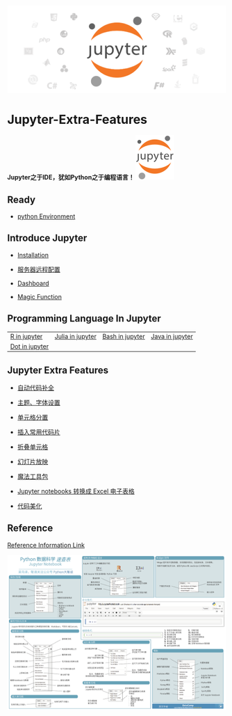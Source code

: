 ![](https://github.com/Hourout/Jupyter-Extra-Features/blob/master/image/jupyter_logo1.png)

# Jupyter-Extra-Features

#### Jupyter之于IDE，犹如Python之于编程语言！ ![](https://github.com/Hourout/Jupyter-Extra-Features/blob/master/image/jupyter_logo.svg)

## Ready
- [python Environment](https://github.com/Hourout/Jupyter-Extra-Features/blob/master/ExtraFeatures/python.md)

## Introduce Jupyter

- [Installation](https://github.com/Hourout/Jupyter-Extra-Features/blob/master/ExtraFeatures/introduce.md)

- [服务器远程配置](https://github.com/Hourout/Jupyter-Extra-Features/blob/master/ExtraFeatures/fuwuqi.md)

- [Dashboard](https://github.com/Hourout/Jupyter-Extra-Features/blob/master/ExtraFeatures/dashboard.md)

- [Magic Function](https://github.com/Hourout/Jupyter-Extra-Features/blob/master/ExtraFeatures/magic.md)

## Programming Language In Jupyter

|  |  |  |  |
| --- | --- | --- | --- |
| [R in jupyter](/ExtraFeatures/R_in_Jupyter.md) | [Julia in jupyter](/ExtraFeatures/Julia_in_Jupyter.md) | [Bash in jupyter](/ExtraFeatures/Bash_in_Jupyter.md) | [Java in jupyter](/ExtraFeatures/Java_in_Jupyter.md) |
| [Dot in jupyter](/ExtraFeatures/Dot_in_Jupyter.md) |  |  |  |

## Jupyter Extra Features

- [自动代码补全](https://github.com/Hourout/Jupyter-Extra-Features/blob/master/ExtraFeatures/%E8%87%AA%E5%8A%A8%E4%BB%A3%E7%A0%81%E8%A1%A5%E5%85%A8.md)

- [主题、字体设置](https://github.com/Hourout/Jupyter-Extra-Features/blob/master/ExtraFeatures/%E4%B8%BB%E9%A2%98%E5%AD%97%E4%BD%93%E8%AE%BE%E7%BD%AE.md)

- [单元格分置](https://github.com/Hourout/Jupyter-Extra-Features/blob/master/ExtraFeatures/Split_Cells_Notebook.md)

- [插入常用代码片](https://github.com/Hourout/Jupyter-Extra-Features/blob/master/ExtraFeatures/Snippets.md)

- [折叠单元格](https://github.com/Hourout/Jupyter-Extra-Features/blob/master/ExtraFeatures/Collapsible_Headings.md)

- [幻灯片放映](https://github.com/Hourout/Jupyter-Extra-Features/blob/master/ExtraFeatures/Slideshow.md)

- [魔法工具包](https://github.com/Hourout/Jupyter-Extra-Features/blob/master/ExtraFeatures/widgets.md)

- [Jupyter notebooks 转换成 Excel 电子表格](https://github.com/Hourout/Jupyter-Extra-Features/blob/master/ExtraFeatures/nb2xls.md)

- [代码美化](https://github.com/Hourout/Jupyter-Extra-Features/blob/master/ExtraFeatures/prettify.md)

## Reference

[Reference Information Link](https://github.com/Hourout/Jupyter-Extra-Features/blob/master/ExtraFeatures/reference.md)


![](https://github.com/Hourout/Jupyter-Extra-Features/blob/master/image/Python_Jupyter_Notebook.png)
